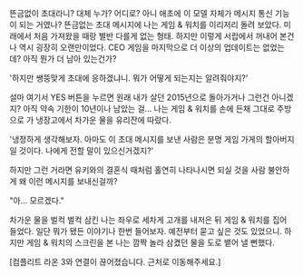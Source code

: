 뜬금없이 초대라니? 대체 누가? 어디로? 
아니 애초에 이 모델 자체가 메시지 통신 기능이 되는 거였나? 
뜬금없는 초대 메시지에 나는 게임 & 워치를 이리저리 돌려 보았다. 
미래에서 처음 가져왔을 때랑 별반 다를게 없는 형태. 하지만 이렇게 서랍에서 꺼내어 본건 나 역시 굉장히 오랜만이었다. 
CEO 게임을 마지막으로 더 이상의 업데이트는 없었는데? 
아직 뭔가 더 남아 있는건가? 

'하지만 쌩뚱맞게 초대에 응하겠냐니. 뭐가 어떻게 되는지는 알려줘야지?' 

설마 여기서 YES 버튼을 누르면 원래 내가 살던 2015년으로 돌아가거나 그런건 아니겠지? 
아직 약속 기한이 10년이나 남았는 걸... 
나는 게임 & 워치를 손에 든채 그대로 주방으로 가 냉장고에서 차가운 물을 유리잔에 따랐다. 

'냉정하게 생각해보자. 아마도 이 초대 메시지를 보낸 사람은 분명 게임 가게의 할아버지일 것이다. 나에게 전할 말이 있으신거겠지?' 

하지만 그런 거라면 유키와의 결혼식 때처럼 홀연히 나타나시면 되실 것을 사람 불안하게 왜 이런 메시지를 보내신걸까? 

"아... 모르겠다." 

차가운 물을 벌컥 벌컥 삼킨 나는 좌우로 세차게 고개를 내저은 뒤 게임 & 워치를 집어 들었다. 
일단 뭐가 됐든 이야기나 한번 들어보자. 예전부터 묻고 싶은 것도 있었으니. 
하지만 게임 & 워치의 스크린을 본 나는 깜짝 놀라 삼켰던 물을 도로 뱉어 낼 뻔했다. 

[컴플리트 라온 3와 연결이 끊어졌습니다. 근처로 이동해주세요.] 